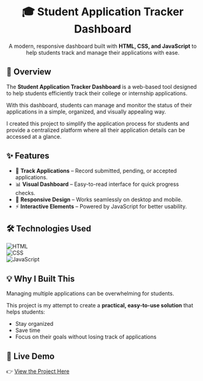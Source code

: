 <h1 align="center">🎓 Student Application Tracker Dashboard</h1>

<p align="center">
  A modern, responsive dashboard built with <b>HTML, CSS, and JavaScript</b> to help students track and manage their applications with ease.
</p>

## 🌟 Overview  

The **Student Application Tracker Dashboard** is a web-based tool designed to help students efficiently track their college or internship applications.  

With this dashboard, students can manage and monitor the status of their applications in a simple, organized, and visually appealing way.  

I created this project to simplify the application process for students and provide a centralized platform where all their application details can be accessed at a glance.  

## ✨ Features  

- 📌 **Track Applications** – Record submitted, pending, or accepted applications.  
- 📊 **Visual Dashboard** – Easy-to-read interface for quick progress checks.  
- 📱 **Responsive Design** – Works seamlessly on desktop and mobile.  
- ⚡ **Interactive Elements** – Powered by JavaScript for better usability.  

## 🛠️ Technologies Used  

![HTML](https://img.shields.io/badge/Code-HTML-orange?logo=html5&logoColor=white)  
![CSS](https://img.shields.io/badge/Style-CSS-blue?logo=css3&logoColor=white)  
![JavaScript](https://img.shields.io/badge/Logic-JavaScript-yellow?logo=javascript&logoColor=white)  


## 💡 Why I Built This  

Managing multiple applications can be overwhelming for students.  

This project is my attempt to create a **practical, easy-to-use solution** that helps students:  
- Stay organized  
- Save time  
- Focus on their goals without losing track of applications  


## 🚀 Live Demo  

👉 [View the Project Here](https://aishwarya-mol-2046.github.io/Interactive-Career-Tracker-Dashboard/)  

